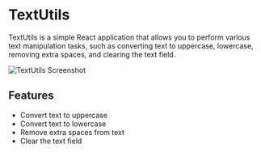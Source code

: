 # TextUtils

TextUtils is a simple React application that allows you to perform various text manipulation tasks, such as converting text to uppercase, lowercase, removing extra spaces, and clearing the text field.

![TextUtils Screenshot](screenshot.png)

## Features

- Convert text to uppercase
- Convert text to lowercase
- Remove extra spaces from text
- Clear the text field


